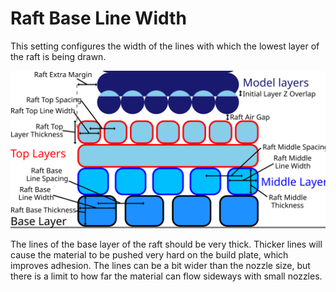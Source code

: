 Raft Base Line Width
====
This setting configures the width of the lines with which the lowest layer of the raft is being drawn.

![Dimensions related to the raft](images/raft_dimensions.svg)

The lines of the base layer of the raft should be very thick. Thicker lines will cause the material to be pushed very hard on the build plate, which improves adhesion. The lines can be a bit wider than the nozzle size, but there is a limit to how far the material can flow sideways with small nozzles.